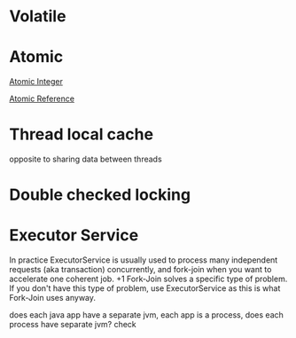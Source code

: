 # Volatile 

# Atomic 

<ins>Atomic Integer</ins>   


<ins>Atomic Reference</ins>   


# Thread local cache

opposite to sharing data between threads    


# Double checked locking 



# Executor Service


In practice ExecutorService is usually used to process many independent requests (aka transaction) concurrently, and fork-join when you want to accelerate one coherent job. +1 Fork-Join solves a specific type of problem. If you don't have this type of problem, use ExecutorService as this is what Fork-Join uses anyway.


does each java app have a separate jvm, each app is a process, does each process have separate jvm? check
